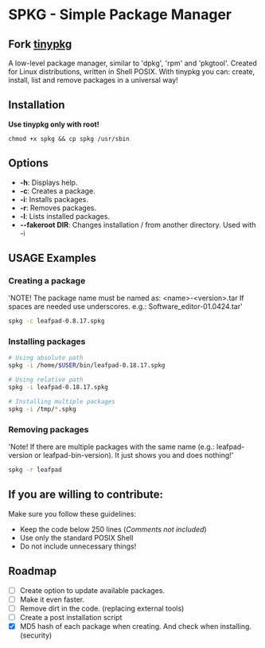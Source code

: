
# SPKG - Simple Package Manager
## Fork [tinypkg](https://github.com/slackjeff/tinypkg)

A low-level package manager, similar to 'dpkg', 'rpm' and 'pkgtool'. Created for Linux distributions, written in Shell POSIX. With tinypkg you can: create, install, list and remove packages in a universal way!

## Installation

**Use tinypkg only with root!**

```
chmod +x spkg && cp spkg /usr/sbin
```

## Options

- **-h**: Displays help.
- **-c**: Creates a package.
- **-i**: Installs packages.
- **-r**: Removes packages.
- **-l**: Lists installed packages.
- **--fakeroot DIR**: Changes installation / from another directory. Used with -i

## USAGE Examples

### Creating a package

'NOTE! The package name must be named as: &lt;name&gt;-&lt;version&gt;.tar
If spaces are needed use underscores. e.g.: Software_editor-01.0424.tar'

```sh
spkg -c leafpad-0.8.17.spkg
```

### Installing packages

```sh
# Using absolute path
spkg -i /home/$USER/bin/leafpad-0.18.17.spkg

# Using relative path
spkg -i leafpad-0.18.17.spkg

# Installing multiple packages
spkg -i /tmp/*.spkg
```

### Removing packages

'Note! If there are multiple packages with the same name (e.g.: leafpad-version or leafpad-bin-version). It just shows you and does nothing!'

```sh
spkg -r leafpad
```

## If you are willing to contribute:

Make sure you follow these guidelines:

- Keep the code below 250 lines (*Comments not included*)
- Use only the standard POSIX Shell
- Do not include unnecessary things!

## Roadmap

- [ ] Create option to update available packages.
- [ ] Make it even faster.
- [ ] Remove dirt in the code. (replacing external tools)
- [ ] Create a post installation script
- [x] MD5 hash of each package when creating. And check when installing. (security)
